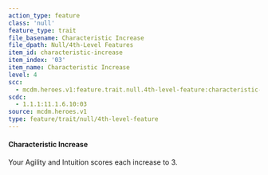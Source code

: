 ```yaml
---
action_type: feature
class: 'null'
feature_type: trait
file_basename: Characteristic Increase
file_dpath: Null/4th-Level Features
item_id: characteristic-increase
item_index: '03'
item_name: Characteristic Increase
level: 4
scc:
  - mcdm.heroes.v1:feature.trait.null.4th-level-feature:characteristic-increase
scdc:
  - 1.1.1:11.1.6.10:03
source: mcdm.heroes.v1
type: feature/trait/null/4th-level-feature
---
```


#### Characteristic Increase

Your Agility and Intuition scores each increase to 3.
